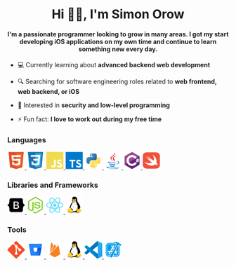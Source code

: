
<h1 align="center">Hi 👋🏻, I'm Simon Orow</h1>
<h4 align="center">I'm a passionate programmer looking to grow in many areas. I got my start developing iOS applications on my own time and continue to learn something new every day.</h4>

- 💻 Currently learning about **advanced backend web development**

- 🔍 Searching for software engineering roles related to **web frontend, web backend, or iOS**

- 🤔  Interested in  **security and low-level programming**

- ⚡ Fun fact: **I love to work out during my free time**
<!--
<p align="left">
<h3 align="left">Connect with me:</h3>
<a href="" target="blank"><img align="center" src="https://raw.githubusercontent.com/devicons/devicon/master/icons/linkedin/linkedin-original.svg" alt="" height="30" width="40" /> </a>
<a href="" target="blank"><img align="center" src="https://raw.githubusercontent.com/devicons/devicon/master/icons/facebook/facebook-original.svg" alt="" height="30" width="40" /> </a>
</p>
-->

<h3 align="left">Languages</h3>
<p align="left">  
    <a href="https://www.w3.org/html/" target="_blank"> 
        <code><img src="https://raw.githubusercontent.com/devicons/devicon/master/icons/html5/html5-original.svg" alt="html5" width="40" height="40"/></code> 
    </a>  
    <a href="https://www.w3schools.com/css/" target="_blank"> 
        <code><img src="https://raw.githubusercontent.com/devicons/devicon/master/icons/css3/css3-original.svg" alt="css3" width="40" height="40"/></code>  
    </a> 
    <a href="https://developer.mozilla.org/en-US/docs/Web/JavaScript" target="_blank"> 
        <code><img src="https://raw.githubusercontent.com/devicons/devicon/master/icons/javascript/javascript-plain.svg" alt="javascript" width="40" height="40"/></code>  
    </a>
    <a href="https://www.typescriptlang.org/" target="_blank"> 
        <code><img src="https://raw.githubusercontent.com/devicons/devicon/master/icons/typescript/typescript-plain.svg" alt="typescript" width="40" height="40"/></code>  
    </a>
    <a href="https://python.org" target="_blank"> 
        <code><img src="https://raw.githubusercontent.com/devicons/devicon/master/icons/python/python-original.svg" alt="python" width="40" height="40"/></code>  
    </a>
    <a href="https://www.java.com/" target="_blank"> 
        <code><img src="https://raw.githubusercontent.com/devicons/devicon/master/icons/java/java-original.svg" alt="java" width="40" height="40"/></code>  
    </a>
    <a href="https://learn.microsoft.com/en-us/dotnet/csharp/" target="_blank"> 
        <code><img src="https://raw.githubusercontent.com/devicons/devicon/master/icons/csharp/csharp-original.svg" alt="c-sharp" width="40" height="40"/></code>  
    </a>
    <a href="https://swift.org" target="_blank"> 
        <code><img src="https://raw.githubusercontent.com/devicons/devicon/master/icons/swift/swift-original.svg" alt="swift" width="40" height="40"/></code>  
    </a>
</p>

<h3 align="left">Libraries and Frameworks</h3>
<p align="left">  
    <a href="https://getbootstrap.com" target="_blank"> 
        <code><img src="https://raw.githubusercontent.com/devicons/devicon/master/icons/bootstrap/bootstrap-plain.svg" alt="bootstrap" width="40" height="40"/></code>  
    </a> 
    <a href="https://nodejs.org" target="_blank"> 
        <code><img src="https://raw.githubusercontent.com/devicons/devicon/master/icons/nodejs/nodejs-original.svg" alt="node.js" width="40" height="40"/></code>  
    </a> 
    <a href="https://reactjs.org/" target="_blank"> 
        <code><img src="https://raw.githubusercontent.com/devicons/devicon/master/icons/react/react-original.svg" alt="react" width="40" height="40"/></code>  
    </a> 
    <a href="https://www.linux.org/" target="_blank"> 
        <code><img src="https://raw.githubusercontent.com/devicons/devicon/master/icons/linux/linux-original.svg" alt="linux" width="40" height="40"/></code>  
    </a> 
</p>

<h3 align="left">Tools</h3>
<p align="left">  
    <a href="https://git-scm.com/" target="_blank"> 
        <code><img src="https://raw.githubusercontent.com/devicons/devicon/master/icons/git/git-original.svg" alt="git" width="40" height="40"/></code>  
    </a> 
    <a href="https://bitbucket.org" target="_blank"> 
        <code><img src="https://raw.githubusercontent.com/devicons/devicon/master/icons/bitbucket/bitbucket-original.svg" alt="bitbucket" width="40" height="40"/></code>  
    </a> 
    <a href="https://firebase.google.com/" target="_blank"> 
        <code><img src="https://raw.githubusercontent.com/devicons/devicon/master/icons/firebase/firebase-plain.svg" alt="firebase" width="40" height="40"/></code>  
    </a> 
    <a href="https://www.linux.org/" target="_blank"> 
        <code><img src="https://raw.githubusercontent.com/devicons/devicon/master/icons/linux/linux-original.svg" alt="linux" width="40" height="40"/></code>  
    </a>
    <a href="https://code.visualstudio.com" target="_blank"> 
        <code><img src="https://raw.githubusercontent.com/devicons/devicon/master/icons/vscode/vscode-original.svg" alt="visual studio code" width="40" height="40"/></code>  
    </a> 
    <a href="https://developer.apple.com/xcode/" target="_blank"> 
        <code><img src="https://raw.githubusercontent.com/devicons/devicon/master/icons/xcode/xcode-plain.svg" alt="Xcode" width="40" height="40"/></code>  
    </a> 
</p>
